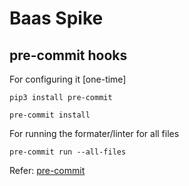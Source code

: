 # Baas Spike


## pre-commit hooks

For configuring it [one-time]
```
pip3 install pre-commit

pre-commit install
```

For running the formater/linter for all files
```
pre-commit run --all-files
```

Refer: [pre-commit](https://pre-commit.com/)
